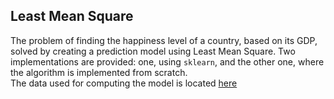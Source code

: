 ## Least Mean Square

The problem of finding the happiness level of a country, based on its GDP, solved by creating a prediction model using Least Mean Square.
Two implementations are provided: one, using `sklearn`, and the other one, where the algorithm is implemented from scratch. 
<br>
The data used for computing the model is located [here](data/world-happiness-report-2017.csv)

